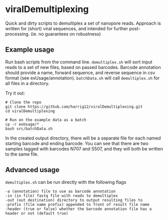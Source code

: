 # viralDemultiplexing
Quick and dirty scripts to demultiplex a set of nanopore reads. Approach is written for (short) viral sequences, and intended for further post-processing. (ie. no guarantees on robustness)

## Example usage 
Run bash scripts from the command line. `demultiplex.sh` will sort input reads to a set of new files, based on passed barcodes. Barcode annotation should provide a name, forward sequence, and reverse sequence in csv format (see exUsage/annotation). `batchData.sh` will call `demultiplex.sh` for all files in a directory.

Try it out: 

```
# Clone the repo
git clone https://github.com/harrig12/viralDemultiplexing.git
cd viralDemultiplexing

# Run on the example data as a batch
cp -r exUsage/* .
bash src/batchData.sh
```

In the created output directory, there will be a separate file for each named starting barcode and ending barcode. You can see that there are two samples tagged with barcodes N707 and S507, and they will both be written to the same file. 

## Advanced usage 

`demultiplex.sh` can be run directly with the following flags

```
-a (annotation) file to use as barcode annotation
-in (in file) fastq file with reads to demultiplex
-out (out destination) directory to output resulting files to
-prefix (file name prefix) appended to front of result file name
-header (true or false) whether the barcode annotation file has a header or not (default true)
```
